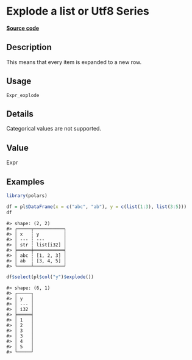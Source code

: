 
# Explode a list or Utf8 Series

[**Source code**](https://github.com/pola-rs/r-polars/tree/main/R/#L)

## Description

This means that every item is expanded to a new row.

## Usage

<pre><code class='language-R'>Expr_explode
</code></pre>

## Details

Categorical values are not supported.

## Value

Expr

## Examples

``` r
library(polars)

df = pl$DataFrame(x = c("abc", "ab"), y = c(list(1:3), list(3:5)))
df
```

    #> shape: (2, 2)
    #> ┌─────┬───────────┐
    #> │ x   ┆ y         │
    #> │ --- ┆ ---       │
    #> │ str ┆ list[i32] │
    #> ╞═════╪═══════════╡
    #> │ abc ┆ [1, 2, 3] │
    #> │ ab  ┆ [3, 4, 5] │
    #> └─────┴───────────┘

``` r
df$select(pl$col("y")$explode())
```

    #> shape: (6, 1)
    #> ┌─────┐
    #> │ y   │
    #> │ --- │
    #> │ i32 │
    #> ╞═════╡
    #> │ 1   │
    #> │ 2   │
    #> │ 3   │
    #> │ 3   │
    #> │ 4   │
    #> │ 5   │
    #> └─────┘
